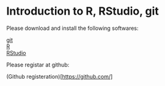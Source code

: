 # Introduction to R, RStudio, git

Please download and install the following softwares:  

[git](https://git-scm.com/)  
[R](https://cloud.r-project.org/)  
[RStudio](https://www.rstudio.com/products/rstudio/download/)  

Please registar at github:

(Github registeration)[https://github.com/]
